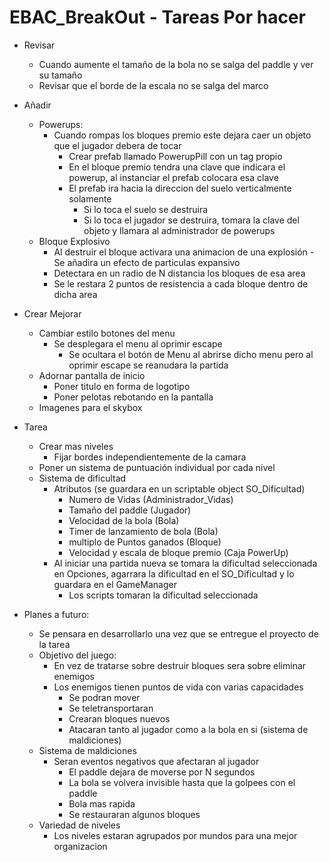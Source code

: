 # EBAC_BreakOut - Tareas Por hacer
*	Revisar
	-	Cuando aumente el tamaño de la bola no se salga del paddle y ver su tamaño
	-	Revisar que el borde de la escala no se salga del marco
*	Añadir
	-	Powerups:
		*	Cuando rompas los bloques premio este dejara caer un objeto que el jugador debera de tocar
			-	Crear prefab llamado PowerupPill con un tag propio
			-	En el bloque premio tendra una clave que indicara el powerup, al instanciar el prefab colocara esa clave
			-	El prefab ira hacia la direccion del suelo verticalmente solamente
				*	Si lo toca el suelo se destruira
				*	Si lo toca el jugador se destruira, tomara la clave del objeto y llamara al administrador de powerups
	-	Bloque Explosivo
		*	Al destruir el bloque activara una animacion de una explosión
    			-	Se añadira un efecto de particulas expansivo
		*	Detectara en un radio de N distancia los bloques de esa area
		*	Se le restara 2 puntos de resistencia a cada bloque dentro de dicha area

*	Crear Mejorar
	-	Cambiar estilo botones del menu
		*	Se desplegara el menu al oprimir escape
    		*	Se ocultara el botón de Menu al abrirse dicho menu pero al oprimir escape se reanudara la partida
	-	Adornar pantalla de inicio
		*	Poner titulo en forma de logotipo
		*	Poner pelotas rebotando en la pantalla  
	-	Imagenes para el skybox

*	Tarea
	-	Crear mas niveles
		*	Fijar bordes independientemente de la camara
	-	Poner un sistema de puntuación individual por cada nivel
	-	Sistema de dificultad
		*	Atributos (se guardara en un scriptable object SO_Dificultad)
			-	Numero de Vidas (Administrador_Vidas)
			-	Tamaño del paddle (Jugador)
			-	Velocidad de la bola (Bola)
			-	Timer de lanzamiento de bola (Bola)
			-	multiplo de Puntos ganados (Bloque)
			-	Velocidad y escala de bloque premio (Caja PowerUp)
		*	Al iniciar una partida nueva se tomara la dificultad seleccionada en Opciones, agarrara la dificultad en el SO_Dificultad y lo guardara en el GameManager
    		*	Los scripts tomaran la dificultad seleccionada 

*	Planes a futuro:
  	-	Se pensara en desarrollarlo una vez que se entregue el proyecto de la tarea
  	-	Objetivo del juego:
		*	En vez de tratarse sobre destruir bloques sera sobre eliminar enemigos
		*	Los enemigos tienen puntos de vida con varias capacidades
			-	Se podran mover
			-	Se teletransportaran
			-	Crearan bloques nuevos
			-	Atacaran tanto al jugador como a la bola en si (sistema de maldiciones)
	-	Sistema de maldiciones
		*	Seran eventos negativos que afectaran al jugador
			-	El paddle dejara de moverse por N segundos
			-	La bola se volvera invisible hasta que la golpees con el paddle
			-	Bola mas rapida
			-	Se restauraran algunos bloques
	-	Variedad de niveles
		*	Los niveles estaran agrupados por mundos para una mejor organizacion 	
